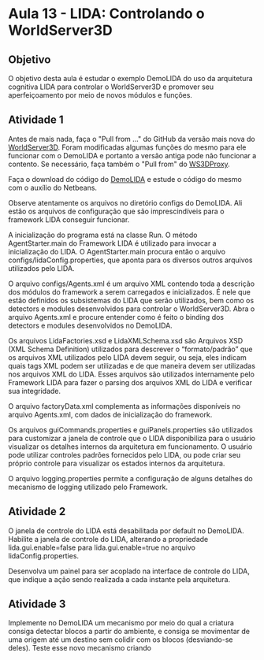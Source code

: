 # Aula 13 - LIDA: Controlando o WorldServer3D

## Objetivo

O objetivo desta aula é estudar o exemplo DemoLIDA do uso da arquitetura cognitiva LIDA para controlar o WorldServer3D e promover seu aperfeiçoamento por meio de novos módulos e funções.

## Atividade 1

Antes de mais nada, faça o "Pull from ..."  do GitHub da versão mais nova do [WorldServer3D](https://github.com/CST-Group/ws3d). Foram modificadas algumas funções do mesmo para ele funcionar com o DemoLIDA e portanto a versão antiga pode não funcionar a contento. Se necessário, faça também o "Pull from" do [WS3DProxy](https://github.com/CST-Group/WS3DProxy).

Faça o download do código do [DemoLIDA](http://faculty.dca.fee.unicamp.br/gudwin/sites/faculty.dca.fee.unicamp.br.gudwin/files/ia006/DemoLIDA.zip) e estude o código do mesmo com o auxílio do Netbeans.

Observe atentamente os arquivos no diretório configs do DemoLIDA. Ali estão os arquivos de configuração que são imprescindíveis para o framework LIDA conseguir funcionar.

A inicialização do programa está na classe Run. O método AgentStarter.main do Framework LIDA é utilizado para invocar a inicialização do LIDA. O AgentStarter.main procura então o arquivo configs/lidaConfig.properties, que aponta para os diversos outros arquivos utilizados pelo LIDA.

O arquivo configs/Agents.xml é um arquivo XML contendo toda a descrição dos módulos do framework a serem carregados e inicializados. É nele que estão definidos os subsistemas do LIDA que serão utilizados, bem como os detectors e modules desenvolvidos para controlar o WorldServer3D. Abra o arquivo Agents.xml e procure entender como é feito o binding dos detectors e modules desenvolvidos no DemoLIDA.

Os arquivos LidaFactories.xsd e LidaXMLSchema.xsd são Arquivos XSD (XML Schema Definition) utilizados para descrever o “formato/padrão” que os arquivos XML utilizados pelo LIDA devem seguir, ou seja, eles indicam quais tags XML podem ser utilizadas e de que maneira devem ser utilizadas nos arquivos XML do LIDA. Esses arquivos são utilizados internamente pelo Framework LIDA para fazer o parsing dos arquivos XML do LIDA e verificar sua integridade.

O arquivo factoryData.xml complementa as informações disponíveis no arquivo Agents.xml, com dados de inicialização do framework.

Os arquivos guiCommands.properties e guiPanels.properties são utilizados para customizar a janela de controle que o LIDA disponibiliza para o usuário visualizar os detalhes internos da arquitetura em funcionamento. O usuário pode utilizar controles padrões fornecidos pelo LIDA, ou pode criar seu próprio controle para visualizar os estados internos da arquitetura.

O arquivo logging.properties permite a configuração de alguns detalhes do mecanismo de logging utilizado pelo Framework.

## Atividade 2

O janela de controle do LIDA está desabilitada por default no DemoLIDA. Habilite a janela de controle do LIDA, alterando a propriedade lida.gui.enable=false para lida.gui.enable=true no arquivo lidaConfig.properties.

Desenvolva um painel para ser acoplado na interface de controle do LIDA, que indique a ação sendo realizada a cada instante pela arquitetura.

## Atividade 3

Implemente no DemoLIDA um mecanismo por meio do qual a criatura consiga detectar blocos a partir do ambiente, e consiga se movimentar de uma origem até um destino sem colidir com os blocos (desviando-se deles). Teste esse novo mecanismo criando